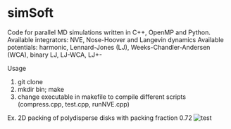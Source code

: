 # simSoft
Code for parallel MD simulations written in C++, OpenMP and Python.
Available integrators: NVE, Nose-Hoover and Langevin dynamics
Available potentials: harmonic, Lennard-Jones (LJ), Weeks-Chandler-Andersen (WCA), binary LJ, LJ-WCA, LJ+-

Usage
1. git clone
2. mkdir bin; make
3. change executable in makefile to compile different scripts (compress.cpp, test.cpp, runNVE.cpp)

Ex. 2D packing of polydisperse disks with packing fraction 0.72
![test](https://github.com/user-attachments/assets/d25c6193-3eeb-4871-95bb-578d2aa3a6ec)
